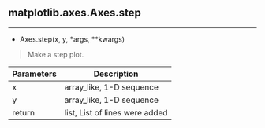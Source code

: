 
## matplotlib.axes.Axes.step
___
* Axes.step(x, y, *args, **kwargs)  
> Make a step plot.

Parameters | Description
-----------|------------
x  | array_like, 1-D sequence 
y  | array_like, 1-D sequence
return | list, List of lines were added
